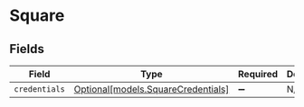 # Square


## Fields

| Field                                                                | Type                                                                 | Required                                                             | Description                                                          |
| -------------------------------------------------------------------- | -------------------------------------------------------------------- | -------------------------------------------------------------------- | -------------------------------------------------------------------- |
| `credentials`                                                        | [Optional[models.SquareCredentials]](../models/squarecredentials.md) | :heavy_minus_sign:                                                   | N/A                                                                  |